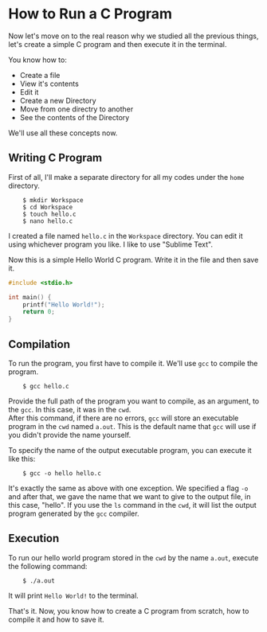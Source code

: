 # How to Run a C Program
Now let's move on to the real reason why we studied all the previous things, let's create a simple C program and then execute it in the terminal. 

You know how to:
* Create a file
* View it's contents
* Edit it
* Create a new Directory
* Move from one directry to another
* See the contents of the Directory

We'll use all these concepts now.

## Writing C Program
First of all, I'll make a separate directory for all my codes under the `home` directory. 
```
    $ mkdir Workspace
    $ cd Workspace
    $ touch hello.c
    $ nano hello.c
```
I created a file named `hello.c` in the `Workspace` directory. You can edit it using whichever program you like. I like to use "Sublime Text".

Now this is a simple Hello World C program. Write it in the file and then save it.
```C
#include <stdio.h>

int main() {
    printf("Hello World!");
    return 0;
}
```

## Compilation
To run the program, you first have to compile it. We'll use `gcc` to compile the program.
```
    $ gcc hello.c
```
Provide the full path of the program you want to compile, as an argument, to the `gcc`. In this case, it was in the `cwd`.  
After this command, if there are no errors, `gcc` will store an executable program in the `cwd` named `a.out`. This is the default name that `gcc` will use if you didn't provide the name yourself.

To specify the name of the output executable program, you can execute it like this:
```
    $ gcc -o hello hello.c
```
It's exactly the same as above with one exception. We specified a flag `-o` and after that, we gave the name that we want to give to the output file, in this case, "hello". If you use the `ls` command in the `cwd`, it will list the output program generated by the `gcc` compiler.

## Execution
To run our hello world program stored in the `cwd` by the name `a.out`, execute the following command:
```
    $ ./a.out
```
It will print `Hello World!` to the terminal.  

That's it. Now, you know how to create a C program from scratch, how to compile it and how to save it.